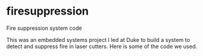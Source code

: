 # firesuppression
Fire suppression system code


This was an embedded systems project I led at Duke to build a system to detect and suppress fire in laser cutters. Here is some of the code we used.
